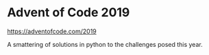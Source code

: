 # Advent of Code 2019 
https://adventofcode.com/2019

A smattering of solutions in python to the challenges posed this year.


